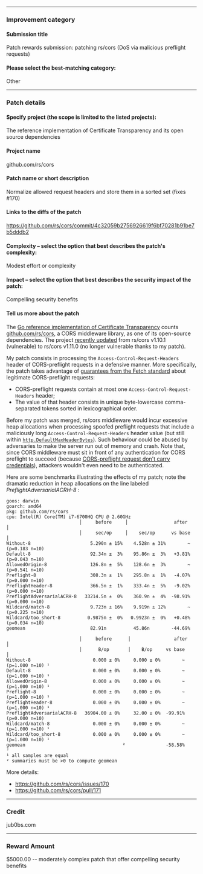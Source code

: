  
---

### Improvement category

#### Submission title

Patch rewards submission: patching rs/cors (DoS via malicious preflight requests)


#### Please select the best-matching category:

Other


---

### Patch details


#### Specify project (the scope is limited to the listed projects):

The reference implementation of Certificate Transparency and its open source dependencies


#### Project name

github.com/rs/cors


#### Patch name or short description

Normalize allowed request headers and store them in a sorted set (fixes #170)


#### Links to the diffs of the patch

https://github.com/rs/cors/commit/4c32059b2756926619f6bf70281b91be7b5dddb2


#### Complexity – select the option that best describes the patch's complexity:

Modest effort or complexity


#### Impact – select the option that best describes the security impact of the patch:

Compelling security benefits


#### Tell us more about the patch

The [Go reference implementation of Certificate Transparency](https://github.com/google/certificate-transparency-go) counts [github.com/rs/cors](github.com/rs/cors), a CORS middleware library, as one of its open-source dependencies. The project [recently updated](https://github.com/google/certificate-transparency-go/commit/9b5b39e97764db78eca1ffe0141ab177dbe849fa) from rs/cors v1.10.1 (vulnerable) to rs/cors v1.11.0 (no longer vulnerable thanks to my patch).

My patch consists in processing the `Access-Control-Request-Headers` header of CORS-preflight requests in a defensive manner. More specifically, the patch takes advantage of [guarantees from the Fetch standard](https://fetch.spec.whatwg.org/#cors-unsafe-request-header-names) about legitimate CORS-preflight requests:
- CORS-preflight requests contain at most one `Access-Control-Request-Headers` header;
- The value of that header consists in unique byte-lowercase comma-separated tokens sorted in lexicographical order.

Before my patch was merged, rs/cors middleware would incur excessive heap allocations when processing spoofed preflight requests that include a maliciously long `Access-Control-Request-Headers` header value (but still within [`http.DefaultMaxHeaderBytes`](https://pkg.go.dev/net/http.DefaultMaxHeaderBytes)). Such behaviour could be abused by adversaries to make the server run out of memory and crash. Note that, since CORS middleware must sit in front of any authentication for CORS preflight to succeed (because [CORS-preflight request don't carry credentials](https://fetch.spec.whatwg.org/#cors-protocol-and-credentials)), attackers wouldn't even need to be authenticated.

Here are some benchmarks illustrating the effects of my patch; note the dramatic reduction in heap allocations on the line labeled _PreflightAdversarialACRH-8_ :

```text
goos: darwin
goarch: amd64
pkg: github.com/rs/cors
cpu: Intel(R) Core(TM) i7-6700HQ CPU @ 2.60GHz
                           │     before     │                 after                 │
                           │     sec/op     │    sec/op      vs base                │
Without-8                      5.290n ± 15%    4.528n ± 31%        ~ (p=0.183 n=10)
Default-8                      92.34n ±  3%    95.86n ±  3%   +3.81% (p=0.043 n=10)
AllowedOrigin-8                126.8n ±  5%    128.6n ±  3%        ~ (p=0.541 n=10)
Preflight-8                    308.3n ±  1%    295.8n ±  1%   -4.07% (p=0.000 n=10)
PreflightHeader-8              366.5n ±  1%    333.4n ±  5%   -9.02% (p=0.000 n=10)
PreflightAdversarialACRH-8   33214.5n ±  0%    360.9n ±  4%  -98.91% (p=0.000 n=10)
Wildcard/match-8               9.723n ± 16%    9.919n ± 12%        ~ (p=0.225 n=10)
Wildcard/too_short-8          0.9875n ±  0%   0.9923n ±  0%   +0.48% (p=0.034 n=10)
geomean                        82.91n          45.86n        -44.69%

                           │     before      │                after                 │
                           │      B/op       │    B/op     vs base                  │
Without-8                       0.000 ± 0%     0.000 ± 0%        ~ (p=1.000 n=10) ¹
Default-8                       0.000 ± 0%     0.000 ± 0%        ~ (p=1.000 n=10) ¹
AllowedOrigin-8                 0.000 ± 0%     0.000 ± 0%        ~ (p=1.000 n=10) ¹
Preflight-8                     0.000 ± 0%     0.000 ± 0%        ~ (p=1.000 n=10) ¹
PreflightHeader-8               0.000 ± 0%     0.000 ± 0%        ~ (p=1.000 n=10) ¹
PreflightAdversarialACRH-8   36904.00 ± 0%     32.00 ± 0%  -99.91% (p=0.000 n=10)
Wildcard/match-8                0.000 ± 0%     0.000 ± 0%        ~ (p=1.000 n=10) ¹
Wildcard/too_short-8            0.000 ± 0%     0.000 ± 0%        ~ (p=1.000 n=10) ¹
geomean                                    ²               -58.58%                ²
¹ all samples are equal
² summaries must be >0 to compute geomean
```

More details:
- https://github.com/rs/cors/issues/170
- https://github.com/rs/cors/pull/171

---

### Credit

jub0bs.com

---

### Reward Amount

$5000.00 -- moderately complex patch that offer compelling security benefits
